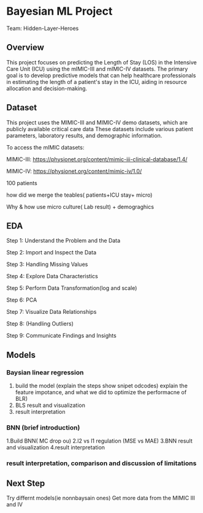 # Bayesian ML Project
Team: Hidden-Layer-Heroes 

## Overview

This project focuses on predicting the Length of Stay (LOS) in the Intensive Care Unit (ICU) using the mIMIC-III and mIMIC-IV datasets. The primary goal is to develop predictive models that can help healthcare professionals in estimating the length of a patient's stay in the ICU, aiding in resource allocation and decision-making.

## Dataset

This project uses the MIMIC-III and MIMIC-IV demo datasets, which are publicly available critical care data These datasets include various patient parameters, laboratory results, and demographic information.

To access the mIMIC datasets:

MIMIC-III: https://physionet.org/content/mimic-iii-clinical-database/1.4/

MIMIC-IV: https://physionet.org/content/mimic-iv/1.0/

100 patients 

how did we merge the teables( patients+ICU stay+ micro)


Why & how use micro culture( Lab result) + demograghics 

## EDA
Step 1: Understand the Problem and the Data

Step 2: Import and Inspect the Data

Step 3: Handling Missing Values

Step 4: Explore Data Characteristics

Step 5: Perform Data Transformation(log and scale)

Step 6: PCA  

Step 7: Visualize Data Relationships

Step 8: (Handling Outliers)

Step 9: Communicate Findings and Insights


## Models

### Baysian linear regression

1. build the model (explain the steps show snipet odcodes) explain the feature impotance, and what we did to optimize the performacne of BLR)
2. BLS result and visualization
3. result interpretation

### BNN (brief introduction)


1.Build BNN( MC drop ou)
2.l2 vs l1 regulation (MSE vs MAE)
3.BNN result and visualization
4.result interpretation

### result interpretation, comparison and discussion of limitations

## Next Step
 Try differnt models(ie  nonnbaysain ones)
 Get more data from the MIMIC III and IV
 
 









